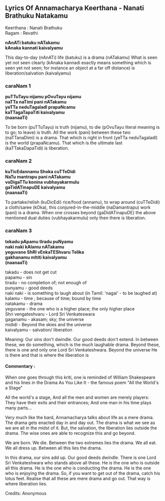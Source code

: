 ## Lyrics Of Annamacharya Keerthana - Nanati Brathuku Natakamu

Keerthana : Nanati Brathuku<br>
Ragam : Revathi

<b>nAnATi batuku nATakamu <br>
kAnaka kannati kaivalyamu <br></b>

This day-to-day (nAnATi) life (batuku) is a drama (nATakamu)
What is seen yet not seen clearly (kAnaka kannadi exactly means something which is seen yet not seen; for instance an object at a far off distance) is liberation/salvation (kaivalyamu)

<h3>caraNam 1</h3>

<b>puTTuTayu nijamu pOvuTayu nijamu<br>
naTTa naTimi pani nATakamu<br>
yeTTa neduTagaladI prapaNcamu<br>
kaTTagaTapaTiti kaivalyamu<br>
(naanaaTi)<br></B>

To be born (puTTuTayu) is truth (nijamu), to die (pOvuTayu literal meaning is to go; to leave) is truth. All the work (pani) between these two (naTTanaDimi) is a drama. That which is right in front (yeTTa neduTagaladI) is the world (prapaNcamu). That which is the ultimate last (kaTTakaDapaTidi) is liberation.

<h3>caraNam 2</h3>

<b>kuTicEdannamu Shoka cuTTeDidi<br>
NaTu mantrapu pani nATakamu<br>
voDigaTTu konina vubhayakarmulu<br>
gaTidATinapuDE kaivalyamu<br>
(naanaaTi)<br></b>

To partake/relish (kuDicEdi) rice/food (annamu), to wrap around (cuTTeDidi) a cloth/saree (kOka), this conjured-in-the-middle (naDamantrapu) work (pani) is a drama. When one crosses beyond (gaDidATinapuDE) the above mentioned dual duties (vubhayakarmulu) only then there is liberation.


<h3>caraNam 3</h3>

<b>tekadu pApamu tIradu puNyamu<br>
naki naki kAlamu nATakamu<br>
yeguvane ShRI vEnkaTEShvaru Telika<br>
gakhanamu mItiti kaivalyamu<br>
(naanaaTi)<br></b>

takadu - does not get cut<br>
papamu - sin<br>
tiradu - no completion of; not enough of<br>
punyamu - good deeds<br>
naki naki - is something to laugh about (in Tamil: 'nagai' - to be laughed at)<br>
kalamu - time ; because of time; bound by time<br>
natakamu - drama<br>
yeguvane - the one who is a higher place; the only higher place<br>
Shri vengateshvaru - Lord Sri Venkateswara<br>
gaganamu - akasam; sky; the universe<br>
mididi - Beyond the skies and the universe<br>
kaivalyamu - salvation/ liberation<br>

Meaning: Our sins don't dwindle. Our good deeds don't extend. In between these, we do something, which is the much laughable drama. Beyond these, there is one and only one Lord Sri Venkateshwara. Beyond the universe He is there and that is where the liberation is

<h4>Commentary :</h4>

When one goes through this kriti, one is reminded of William Shakespeare and his lines in the Drama As You Like It - the famous poem "All the World's a Stage"

All the world's a stage,
And all the men and women are merely players:
They have their exits and their entrances;
And one man in his time plays many parts...

Very much like the bard, Annamacharya talks about life as a mere drama. The drama gets enacted day in and day out. The drama is what we see as we are all in the midst of it. But, the salvation, the liberation lies outside the drama. The wise ones are able to recognize this and go beyond.

We are born. We die. Between the two extremes lies the drama. We all eat. We all dress up. Between all this lies the drama.

In this drama, our sins add up. Our good deeds dwindle. There is one Lord Sri Venkateshwara who stands above all these. He is the one who is outside all this drama. He is the one who is conducting the drama. He is the one who is enjoying the drama. So, if you want to get out of the drama, catch his lotus feet. Realise that all these are mere drama and go out. That way is where liberation lies.

Credits: Anonymous
